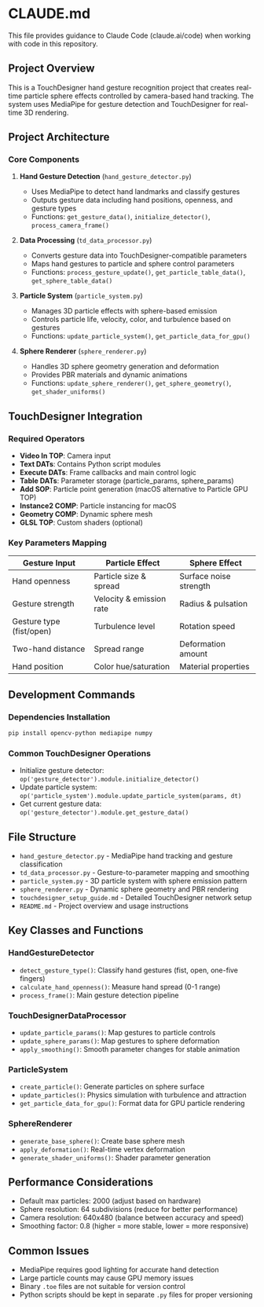 # CLAUDE.md

This file provides guidance to Claude Code (claude.ai/code) when working with code in this repository.

## Project Overview

This is a TouchDesigner hand gesture recognition project that creates real-time particle sphere effects controlled by camera-based hand tracking. The system uses MediaPipe for gesture detection and TouchDesigner for real-time 3D rendering.

## Project Architecture

### Core Components

1. **Hand Gesture Detection** (`hand_gesture_detector.py`)
   - Uses MediaPipe to detect hand landmarks and classify gestures
   - Outputs gesture data including hand positions, openness, and gesture types
   - Functions: `get_gesture_data()`, `initialize_detector()`, `process_camera_frame()`

2. **Data Processing** (`td_data_processor.py`)
   - Converts gesture data into TouchDesigner-compatible parameters
   - Maps hand gestures to particle and sphere control parameters
   - Functions: `process_gesture_update()`, `get_particle_table_data()`, `get_sphere_table_data()`

3. **Particle System** (`particle_system.py`)
   - Manages 3D particle effects with sphere-based emission
   - Controls particle life, velocity, color, and turbulence based on gestures
   - Functions: `update_particle_system()`, `get_particle_data_for_gpu()`

4. **Sphere Renderer** (`sphere_renderer.py`)
   - Handles 3D sphere geometry generation and deformation
   - Provides PBR materials and dynamic animations
   - Functions: `update_sphere_renderer()`, `get_sphere_geometry()`, `get_shader_uniforms()`

## TouchDesigner Integration

### Required Operators
- **Video In TOP**: Camera input
- **Text DATs**: Contains Python script modules
- **Execute DATs**: Frame callbacks and main control logic
- **Table DATs**: Parameter storage (particle_params, sphere_params)
- **Add SOP**: Particle point generation (macOS alternative to Particle GPU TOP)
- **Instance2 COMP**: Particle instancing for macOS
- **Geometry COMP**: Dynamic sphere mesh
- **GLSL TOP**: Custom shaders (optional)

### Key Parameters Mapping

| Gesture Input | Particle Effect | Sphere Effect |
|---------------|-----------------|---------------|
| Hand openness | Particle size & spread | Surface noise strength |
| Gesture strength | Velocity & emission rate | Radius & pulsation |
| Gesture type (fist/open) | Turbulence level | Rotation speed |
| Two-hand distance | Spread range | Deformation amount |
| Hand position | Color hue/saturation | Material properties |

## Development Commands

### Dependencies Installation
```bash
pip install opencv-python mediapipe numpy
```

### Common TouchDesigner Operations
- Initialize gesture detector: `op('gesture_detector').module.initialize_detector()`
- Update particle system: `op('particle_system').module.update_particle_system(params, dt)`
- Get current gesture data: `op('gesture_detector').module.get_gesture_data()`

## File Structure

- `hand_gesture_detector.py` - MediaPipe hand tracking and gesture classification
- `td_data_processor.py` - Gesture-to-parameter mapping and smoothing
- `particle_system.py` - 3D particle system with sphere emission pattern
- `sphere_renderer.py` - Dynamic sphere geometry and PBR rendering
- `touchdesigner_setup_guide.md` - Detailed TouchDesigner network setup
- `README.md` - Project overview and usage instructions

## Key Classes and Functions

### HandGestureDetector
- `detect_gesture_type()`: Classify hand gestures (fist, open, one-five fingers)
- `calculate_hand_openness()`: Measure hand spread (0-1 range)
- `process_frame()`: Main gesture detection pipeline

### TouchDesignerDataProcessor  
- `update_particle_params()`: Map gestures to particle controls
- `update_sphere_params()`: Map gestures to sphere deformation
- `apply_smoothing()`: Smooth parameter changes for stable animation

### ParticleSystem
- `create_particle()`: Generate particles on sphere surface
- `update_particles()`: Physics simulation with turbulence and attraction
- `get_particle_data_for_gpu()`: Format data for GPU particle rendering

### SphereRenderer
- `generate_base_sphere()`: Create base sphere mesh
- `apply_deformation()`: Real-time vertex deformation
- `generate_shader_uniforms()`: Shader parameter generation

## Performance Considerations

- Default max particles: 2000 (adjust based on hardware)
- Sphere resolution: 64 subdivisions (reduce for better performance)
- Camera resolution: 640x480 (balance between accuracy and speed)
- Smoothing factor: 0.8 (higher = more stable, lower = more responsive)

## Common Issues

- MediaPipe requires good lighting for accurate hand detection
- Large particle counts may cause GPU memory issues
- Binary `.toe` files are not suitable for version control
- Python scripts should be kept in separate `.py` files for proper versioning
